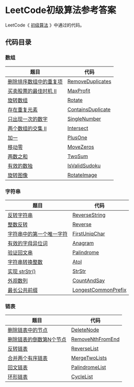 # LeetCode初级算法参考答案

LeetCode《 [初级算法](https://leetcode-cn.com/leetbook/read/top-interview-questions-easy/) 》中通过的代码。

## 代码目录
### 数组
|题目|代码|
|---|---|
|[删除排序数组中的重复项](https://leetcode-cn.com/leetbook/read/top-interview-questions-easy/x2gy9m/)|[RemoveDuplicates](https://github.com/Germlin/leetcode-top-interview-questions-easy/blob/master/src/main/java/com/germlin/array/RemoveDuplicates.java)|
|[买卖股票的最佳时机 II](https://leetcode-cn.com/leetbook/read/top-interview-questions-easy/x2zsx1/)|[MaxProfit](https://github.com/Germlin/leetcode-top-interview-questions-easy/blob/master/src/main/java/com/germlin/array/MaxProfit.java)|
|[旋转数组](https://leetcode-cn.com/leetbook/read/top-interview-questions-easy/x2skh7/)|[Rotate](https://github.com/Germlin/leetcode-top-interview-questions-easy/blob/master/src/main/java/com/germlin/array/Rotate.java)|
|[存在重复元素](https://leetcode-cn.com/leetbook/read/top-interview-questions-easy/x248f5/)|[ContainsDuplicate](https://github.com/Germlin/leetcode-top-interview-questions-easy/blob/master/src/main/java/com/germlin/array/ContainsDuplicate.java)|
|[只出现一次的数字](https://leetcode-cn.com/leetbook/read/top-interview-questions-easy/x21ib6/)|[SingleNumber](https://github.com/Germlin/leetcode-top-interview-questions-easy/blob/master/src/main/java/com/germlin/array/SingleNumber.java)|
|[两个数组的交集 II](https://leetcode-cn.com/leetbook/read/top-interview-questions-easy/x2y0c2/)|[Intersect](https://github.com/Germlin/leetcode-top-interview-questions-easy/blob/master/src/main/java/com/germlin/array/Intersect.java)|
|[加一](https://leetcode-cn.com/leetbook/read/top-interview-questions-easy/x2cv1c/)|[PlusOne](https://github.com/Germlin/leetcode-top-interview-questions-easy/blob/master/src/main/java/com/germlin/array/PlusOne.java)|
|[移动零](https://leetcode-cn.com/leetbook/read/top-interview-questions-easy/x2ba4i/)|[MoveZeros](https://github.com/Germlin/leetcode-top-interview-questions-easy/blob/master/src/main/java/com/germlin/array/MoveZeros.java)|
|[两数之和](https://leetcode-cn.com/leetbook/read/top-interview-questions-easy/x2jrse/)|[TwoSum](https://github.com/Germlin/leetcode-top-interview-questions-easy/blob/master/src/main/java/com/germlin/array/TwoSum.java)|
|[有效的数独](https://leetcode-cn.com/leetbook/read/top-interview-questions-easy/x2f9gg/)|[IsValidSudoku](https://github.com/Germlin/leetcode-top-interview-questions-easy/blob/master/src/main/java/com/germlin/array/IsValidSudoku.java)|
|[旋转图像](https://leetcode-cn.com/leetbook/read/top-interview-questions-easy/xnhhkv/)|[RotateImage](https://github.com/Germlin/leetcode-top-interview-questions-easy/blob/master/src/main/java/com/germlin/array/RotateImage.java)|

### 字符串
|题目|代码|
|---|---|
|[反转字符串](https://leetcode-cn.com/leetbook/read/top-interview-questions-easy/xnhbqj/)|[ReverseString](https://github.com/Germlin/leetcode-top-interview-questions-easy/blob/master/src/main/java/com/germlin/string/ReverseString.java)|
|[整数反转](https://leetcode-cn.com/leetbook/read/top-interview-questions-easy/xnx13t/)|[Reverse](https://github.com/Germlin/leetcode-top-interview-questions-easy/blob/master/src/main/java/com/germlin/string/Reverse.java)|
|[字符串中的第一个唯一字符](https://leetcode-cn.com/leetbook/read/top-interview-questions-easy/xn5z8r/)|[FirstUniqChar](https://github.com/Germlin/leetcode-top-interview-questions-easy/blob/master/src/main/java/com/germlin/string/FirstUniqChar.java)|
|[有效的字母异位词](https://leetcode-cn.com/leetbook/read/top-interview-questions-easy/xn96us/)|[Anagram](https://github.com/Germlin/leetcode-top-interview-questions-easy/blob/master/src/main/java/com/germlin/string/Anagram.java)|
|[验证回文串](https://leetcode-cn.com/leetbook/read/top-interview-questions-easy/xne8id/)|[Palindrome](https://github.com/Germlin/leetcode-top-interview-questions-easy/blob/master/src/main/java/com/germlin/string/Palindrome.java)|
|[字符串转换整数](https://leetcode-cn.com/leetbook/read/top-interview-questions-easy/xnoilh/)|[AtoI](https://github.com/Germlin/leetcode-top-interview-questions-easy/blob/master/src/main/java/com/germlin/string/AtoI.java)|
|[实现 strStr()](https://leetcode-cn.com/leetbook/read/top-interview-questions-easy/xnr003/)|[StrStr](https://github.com/Germlin/leetcode-top-interview-questions-easy/blob/master/src/main/java/com/germlin/string/StrStr.java)|
|[外观数列](https://leetcode-cn.com/leetbook/read/top-interview-questions-easy/xnpvdm/)|[CountAndSay](https://github.com/Germlin/leetcode-top-interview-questions-easy/blob/master/src/main/java/com/germlin/string/CountAndSay.java)|
|[最长公共前缀](https://leetcode-cn.com/leetbook/read/top-interview-questions-easy/xnmav1/)|[LongestCommonPrefix](https://github.com/Germlin/leetcode-top-interview-questions-easy/blob/master/src/main/java/com/germlin/string/LongestCommonPrefix.java)|

### 链表
|题目|代码|
|---|---|
|[删除链表中的节点](https://leetcode-cn.com/leetbook/read/top-interview-questions-easy/xnarn7/)|[DeleteNode](https://github.com/Germlin/leetcode-top-interview-questions-easy/blob/master/src/main/java/com/germlin/list/DeleteNode.java)|
|[删除链表的倒数第N个节点](https://leetcode-cn.com/leetbook/read/top-interview-questions-easy/xn2925/)|[RemoveNthFromEnd](https://github.com/Germlin/leetcode-top-interview-questions-easy/blob/master/src/main/java/com/germlin/list/RemoveNthFromEnd.java)|
|[反转链表](https://leetcode-cn.com/leetbook/read/top-interview-questions-easy/xnnhm6/)|[ReverseList](https://github.com/Germlin/leetcode-top-interview-questions-easy/blob/master/src/main/java/com/germlin/list/ReverseList.java)|
|[合并两个有序链表](https://leetcode-cn.com/leetbook/read/top-interview-questions-easy/xnnbp2/)|[MergeTwoLists](https://github.com/Germlin/leetcode-top-interview-questions-easy/blob/master/src/main/java/com/germlin/list/MergeTwoLists.java)|
|[回文链表](https://leetcode-cn.com/leetbook/read/top-interview-questions-easy/xnv1oc/)|[PalindromeList](https://github.com/Germlin/leetcode-top-interview-questions-easy/blob/master/src/main/java/com/germlin/list/PalindromeList.java)|
|[环形链表](https://leetcode-cn.com/leetbook/read/top-interview-questions-easy/xnwzei/)|[CycleList](https://github.com/Germlin/leetcode-top-interview-questions-easy/blob/master/src/main/java/com/germlin/list/CycleList.java)|